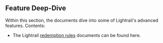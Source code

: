 ## Feature Deep-Dive
Within this section, the documents dive into some of Lightrail's advanced features. Contents: 
- The Lightrail [redemption rules](redemption-rules.md) documents can be found here. 
